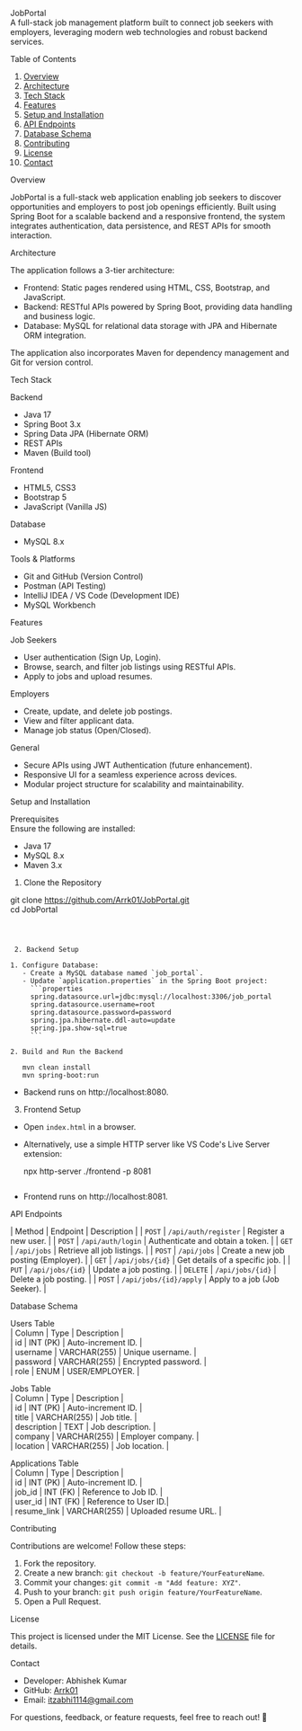 
 JobPortal  
A full-stack job management platform built to connect job seekers with employers, leveraging modern web technologies and robust backend services.



 Table of Contents  

1. [Overview](overview)  
2. [Architecture](architecture)  
3. [Tech Stack](tech-stack)  
4. [Features](features)  
5. [Setup and Installation](setup-and-installation)  
6. [API Endpoints](api-endpoints)  
7. [Database Schema](database-schema)  
8. [Contributing](contributing)  
9. [License](license)  
10. [Contact](contact)  



 Overview  

JobPortal is a full-stack web application enabling job seekers to discover opportunities and employers to post job openings efficiently. Built using Spring Boot for a scalable backend and a responsive frontend, the system integrates authentication, data persistence, and REST APIs for smooth interaction.



 Architecture  

The application follows a 3-tier architecture:  

- Frontend: Static pages rendered using HTML, CSS, Bootstrap, and JavaScript.  
- Backend: RESTful APIs powered by Spring Boot, providing data handling and business logic.  
- Database: MySQL for relational data storage with JPA and Hibernate ORM integration.  

The application also incorporates Maven for dependency management and Git for version control.  



 Tech Stack  

 Backend  
- Java 17  
- Spring Boot 3.x  
- Spring Data JPA (Hibernate ORM)  
- REST APIs  
- Maven (Build tool)  

 Frontend  
- HTML5, CSS3  
- Bootstrap 5  
- JavaScript (Vanilla JS)  

 Database  
- MySQL 8.x  

 Tools & Platforms  
- Git and GitHub (Version Control)  
- Postman (API Testing)  
- IntelliJ IDEA / VS Code (Development IDE)  
- MySQL Workbench  



 Features  

 Job Seekers  
- User authentication (Sign Up, Login).  
- Browse, search, and filter job listings using RESTful APIs.  
- Apply to jobs and upload resumes.  

 Employers  
- Create, update, and delete job postings.  
- View and filter applicant data.  
- Manage job status (Open/Closed).  

 General  
- Secure APIs using JWT Authentication (future enhancement).  
- Responsive UI for a seamless experience across devices.  
- Modular project structure for scalability and maintainability.  



 Setup and Installation  

 Prerequisites  
Ensure the following are installed:  
- Java 17  
- MySQL 8.x  
- Maven 3.x  



 1. Clone the Repository  
 
git clone https://github.com/Arrk01/JobPortal.git  
cd JobPortal  
```



 2. Backend Setup  

1. Configure Database:  
   - Create a MySQL database named `job_portal`.  
   - Update `application.properties` in the Spring Boot project:  
     ```properties  
     spring.datasource.url=jdbc:mysql://localhost:3306/job_portal  
     spring.datasource.username=root  
     spring.datasource.password=password  
     spring.jpa.hibernate.ddl-auto=update  
     spring.jpa.show-sql=true  
     ```

2. Build and Run the Backend  
    
   mvn clean install  
   mvn spring-boot:run  
   ```

   - Backend runs on http://localhost:8080.  



 3. Frontend Setup  

- Open `index.html` in a browser.  
- Alternatively, use a simple HTTP server like VS Code's Live Server extension:  
    
   npx http-server ./frontend -p 8081  
   ```

- Frontend runs on http://localhost:8081.



 API Endpoints  

| Method     | Endpoint                      | Description                          |
| `POST`     | `/api/auth/register`          | Register a new user.                 |
| `POST`     | `/api/auth/login`             | Authenticate and obtain a token.     |
| `GET`      | `/api/jobs`                   | Retrieve all job listings.           |
| `POST`     | `/api/jobs`                   | Create a new job posting (Employer). |
| `GET`      | `/api/jobs/{id}`              | Get details of a specific job.       |
| `PUT`      | `/api/jobs/{id}`              | Update a job posting.                |
| `DELETE`   | `/api/jobs/{id}`              | Delete a job posting.                |
| `POST`     | `/api/jobs/{id}/apply`        | Apply to a job (Job Seeker).         |



 Database Schema  

 Users Table  
| Column       | Type          | Description          |   
| id           | INT (PK)      | Auto-increment ID.   |  
| username     | VARCHAR(255)  | Unique username.     |  
| password     | VARCHAR(255)  | Encrypted password.  |  
| role         | ENUM          | USER/EMPLOYER.       |  

 Jobs Table  
| Column       | Type          | Description          |   
| id           | INT (PK)      | Auto-increment ID.   |  
| title        | VARCHAR(255)  | Job title.           |  
| description  | TEXT          | Job description.     |  
| company      | VARCHAR(255)  | Employer company.    |  
| location     | VARCHAR(255)  | Job location.        |  

 Applications Table  
| Column       | Type          | Description          |  
| id           | INT (PK)      | Auto-increment ID.   |  
| job_id       | INT (FK)      | Reference to Job ID. |  
| user_id      | INT (FK)      | Reference to User ID.|  
| resume_link  | VARCHAR(255)  | Uploaded resume URL. |  



 Contributing  

Contributions are welcome! Follow these steps:  

1. Fork the repository.  
2. Create a new branch: `git checkout -b feature/YourFeatureName`.  
3. Commit your changes: `git commit -m "Add feature: XYZ"`.  
4. Push to your branch: `git push origin feature/YourFeatureName`.  
5. Open a Pull Request.  



 License  

This project is licensed under the MIT License. See the [LICENSE](LICENSE) file for details.  



 Contact  

- Developer: Abhishek Kumar  
- GitHub: [Arrk01](https://github.com/Arrk01)  
- Email: itzabhi1114@gmail.com

For questions, feedback, or feature requests, feel free to reach out! 🚀  
